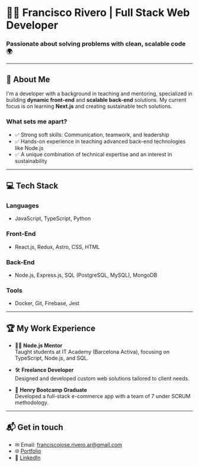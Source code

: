 # 👨‍💻 Francisco Rivero | Full Stack Web Developer  
### Passionate about solving problems with clean, scalable code 🌍

---

## 🚀 **About Me**  
I'm a developer with a background in teaching and mentoring, specialized in building **dynamic front-end** and **scalable back-end** solutions. My current focus is on learning **Next.js** and creating sustainable tech solutions.  

### **What sets me apart?**
- ✅ Strong soft skills: Communication, teamwork, and leadership  
- ✅ Hands-on experience in teaching advanced back-end technologies like Node.js  
- ✅ A unique combination of technical expertise and an interest in sustainability  

---

## 💻 **Tech Stack**  
### Languages  
- JavaScript, TypeScript, Python  

### Front-End  
- React.js, Redux, Astro, CSS, HTML  

### Back-End  
- Node.js, Express.js, SQL (PostgreSQL, MySQL), MongoDB  

### Tools  
- Docker, Git, Firebase, Jest  

---

## 🏆 **My Work Experience**  
- 🧑‍🏫 **Node.js Mentor**  
   Taught students at IT Academy (Barcelona Activa), focusing on TypeScript, Node.js, and SQL.  

- 🛠 **Freelance Developer**  
   Designed and developed custom web solutions tailored to client needs.  

- 🛒 **Henry Bootcamp Graduate**  
   Developed a full-stack e-commerce app with a team of 7 under SCRUM methodology.

---

## 📬 **Get in touch**  
- ✉ Email: franciscojose.rivero.ar@gmail.com  
- 🌐 [Portfolio](http://frivero.com.ar)  
- 🔗 [LinkedIn](https://linkedin.com/in/rivero-francisco)
